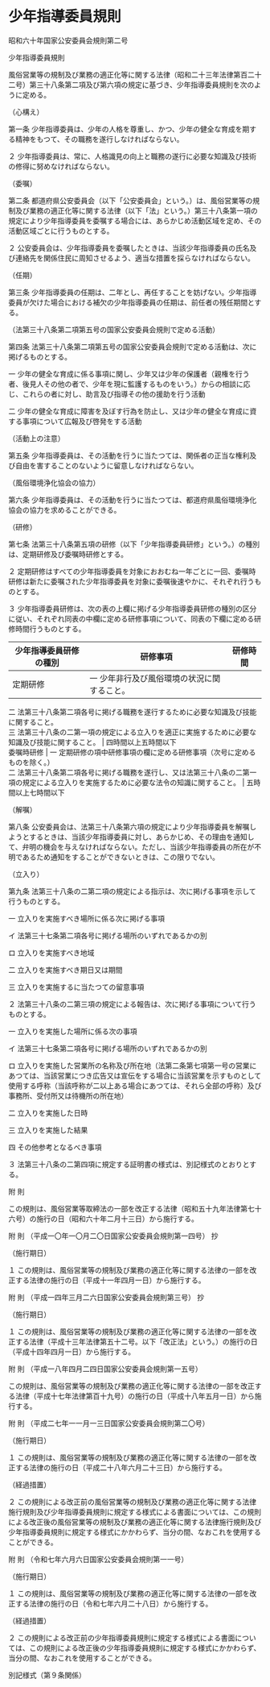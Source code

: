 # 少年指導委員規則

昭和六十年国家公安委員会規則第二号

少年指導委員規則

風俗営業等の規制及び業務の適正化等に関する法律（昭和二十三年法律第百二十二号）第三十八条第二項及び第六項の規定に基づき、少年指導委員規則を次のように定める。

（心構え）

第一条 少年指導委員は、少年の人格を尊重し、かつ、少年の健全な育成を期する精神をもつて、その職務を遂行しなければならない。

２ 少年指導委員は、常に、人格識見の向上と職務の遂行に必要な知識及び技術の修得に努めなければならない。

（委嘱）

第二条 都道府県公安委員会（以下「公安委員会」という。）は、風俗営業等の規制及び業務の適正化等に関する法律（以下「法」という。）第三十八条第一項の規定により少年指導委員を委嘱する場合には、あらかじめ活動区域を定め、その活動区域ごとに行うものとする。

２ 公安委員会は、少年指導委員を委嘱したときは、当該少年指導委員の氏名及び連絡先を関係住民に周知させるよう、適当な措置を採らなければならない。

（任期）

第三条 少年指導委員の任期は、二年とし、再任することを妨げない。少年指導委員が欠けた場合における補欠の少年指導委員の任期は、前任者の残任期間とする。

（法第三十八条第二項第五号の国家公安委員会規則で定める活動）

第四条 法第三十八条第二項第五号の国家公安委員会規則で定める活動は、次に掲げるものとする。

一 少年の健全な育成に係る事項に関し、少年又は少年の保護者（親権を行う者、後見人その他の者で、少年を現に監護するものをいう。）からの相談に応じ、これらの者に対し、助言及び指導その他の援助を行う活動

二 少年の健全な育成に障害を及ぼす行為を防止し、又は少年の健全な育成に資する事項について広報及び啓発をする活動

（活動上の注意）

第五条 少年指導委員は、その活動を行うに当たつては、関係者の正当な権利及び自由を害することのないように留意しなければならない。

（風俗環境浄化協会の協力）

第六条 少年指導委員は、その活動を行うに当たつては、都道府県風俗環境浄化協会の協力を求めることができる。

（研修）

第七条 法第三十八条第五項の研修（以下「少年指導委員研修」という。）の種別は、定期研修及び委嘱時研修とする。

２ 定期研修はすべての少年指導委員を対象におおむね一年ごとに一回、委嘱時研修は新たに委嘱された少年指導委員を対象に委嘱後速やかに、それぞれ行うものとする。

３ 少年指導委員研修は、次の表の上欄に掲げる少年指導委員研修の種別の区分に従い、それぞれ同表の中欄に定める研修事項について、同表の下欄に定める研修時間行うものとする。

少年指導委員研修の種別 | 研修事項 | 研修時間  
---|---|---  
定期研修 |  一 少年非行及び風俗環境の状況に関すること。  
二 法第三十八条第二項各号に掲げる職務を遂行するために必要な知識及び技能に関すること。  
三 法第三十八条の二第一項の規定による立入りを適正に実施するために必要な知識及び技能に関すること。 | 四時間以上五時間以下  
委嘱時研修 |  一 定期研修の項中研修事項の欄に定める研修事項（次号に定めるものを除く。）  
二 法第三十八条第二項各号に掲げる職務を遂行し、又は法第三十八条の二第一項の規定による立入りを実施するために必要な法令の知識に関すること。 | 五時間以上七時間以下  
  
（解嘱）

第八条 公安委員会は、法第三十八条第六項の規定により少年指導委員を解嘱しようとするときは、当該少年指導委員に対し、あらかじめ、その理由を通知して、弁明の機会を与えなければならない。ただし、当該少年指導委員の所在が不明であるため通知をすることができないときは、この限りでない。

（立入り）

第九条 法第三十八条の二第二項の規定による指示は、次に掲げる事項を示して行うものとする。

一 立入りを実施すべき場所に係る次に掲げる事項

イ 法第三十七条第二項各号に掲げる場所のいずれであるかの別

ロ 立入りを実施すべき地域

二 立入りを実施すべき期日又は期間

三 立入りを実施するに当たつての留意事項

２ 法第三十八条の二第三項の規定による報告は、次に掲げる事項について行うものとする。

一 立入りを実施した場所に係る次の事項

イ 法第三十七条第二項各号に掲げる場所のいずれであるかの別

ロ 立入りを実施した営業所の名称及び所在地（法第二条第七項第一号の営業にあつては、当該営業につき広告又は宣伝をする場合に当該営業を示すものとして使用する呼称（当該呼称が二以上ある場合にあつては、それら全部の呼称）及び事務所、受付所又は待機所の所在地）

二 立入りを実施した日時

三 立入りを実施した結果

四 その他参考となるべき事項

３ 法第三十八条の二第四項に規定する証明書の様式は、別記様式のとおりとする。

附 則

この規則は、風俗営業等取締法の一部を改正する法律（昭和五十九年法律第七十六号）の施行の日（昭和六十年二月十三日）から施行する。

附 則 （平成一〇年一〇月二〇日国家公安委員会規則第一四号） 抄

（施行期日）

１ この規則は、風俗営業等の規制及び業務の適正化等に関する法律の一部を改正する法律の施行の日（平成十一年四月一日）から施行する。

附 則 （平成一四年三月二六日国家公安委員会規則第三号） 抄

（施行期日）

１ この規則は、風俗営業等の規制及び業務の適正化等に関する法律の一部を改正する法律（平成十三年法律第五十二号。以下「改正法」という。）の施行の日（平成十四年四月一日）から施行する。

附 則 （平成一八年四月二四日国家公安委員会規則第一五号）

この規則は、風俗営業等の規制及び業務の適正化等に関する法律の一部を改正する法律（平成十七年法律第百十九号）の施行の日（平成十八年五月一日）から施行する。

附 則 （平成二七年一一月一三日国家公安委員会規則第二〇号）

（施行期日）

１ この規則は、風俗営業等の規制及び業務の適正化等に関する法律の一部を改正する法律の施行の日（平成二十八年六月二十三日）から施行する。

（経過措置）

２ この規則による改正前の風俗営業等の規制及び業務の適正化等に関する法律施行規則及び少年指導委員規則に規定する様式による書面については、この規則による改正後の風俗営業等の規制及び業務の適正化等に関する法律施行規則及び少年指導委員規則に規定する様式にかかわらず、当分の間、なおこれを使用することができる。

附 則 （令和七年六月六日国家公安委員会規則第一一号）

（施行期日）

１ この規則は、風俗営業等の規制及び業務の適正化等に関する法律の一部を改正する法律の施行の日（令和七年六月二十八日）から施行する。

（経過措置）

２ この規則による改正前の少年指導委員規則に規定する様式による書面については、この規則による改正後の少年指導委員規則に規定する様式にかかわらず、当分の間、なおこれを使用することができる。

別記様式（第９条関係）

[](/./pict/2FH00000078620.pdf)
